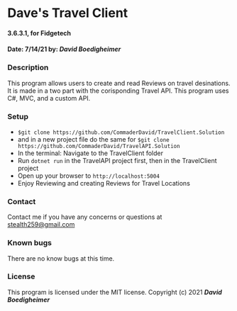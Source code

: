 # Dave's Travel Client
#### 3.6.3.1, for Fidgetech
#### Date: 7/14/21  by: _**David Boedigheimer**_
### Description
This program allows users to create and read Reviews on travel desinations. It is made in a two part with the corisponding Travel API. This program uses C#, MVC, and a custom API.
### Setup
* `$git clone https://github.com/CommaderDavid/TravelClient.Solution`
* and in a new project file do the same for `$git clone https://github.com/CommaderDavid/TravelAPI.Solution`
* In the terminal: Navigate to the TravelClient folder
* Run `dotnet run` in the TravelAPI project first, then in the TravelClient project
* Open up your browser to `http://localhost:5004`
* Enjoy Reviewing and creating Reviews for Travel Locations
### Contact
Contact me if you have any concerns or questions at stealth259@gmail.com
### Known bugs
There are no know bugs at this time.
### License
This program is licensed under the MIT license.
Copyright (c) 2021 _**David Boedigheimer**_